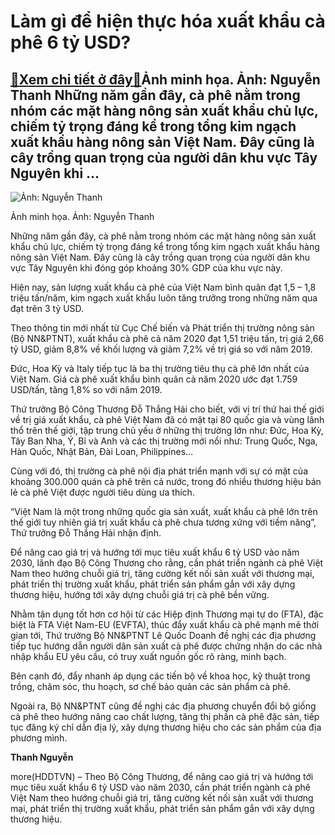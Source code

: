 Làm gì để hiện thực hóa xuất khẩu cà phê 6 tỷ USD?
==================================================

[:gift:Xem chi tiết ở đây:gift:](https://hddtvn.com/lam-gi-de-hien-thuc-hoa-xuat-khau-ca-phe-6-ty-usd/)Ảnh minh họa. Ảnh: Nguyễn Thanh Những năm gần đây, cà phê nằm trong nhóm các mặt hàng nông sản xuất khẩu chủ lực, chiếm tỷ trọng đáng kể trong tổng kim ngạch xuất khẩu hàng nông sản Việt Nam. Đây cũng là cây trồng quan trọng của người dân khu vực Tây Nguyên khi …
-----------------------------------------------------------------------------------------------------------------------------------------------------------------------------------------------------------------------------------------------------------------------





![Ảnh: Nguyễn Thanh](https://hddtvn.com/wp-content/uploads/2021/01/4827_IMG_20181121_100643.jpg "Ảnh: Nguyễn Thanh")


Ảnh minh họa. Ảnh: Nguyễn Thanh



Những năm gần đây, cà phê nằm trong nhóm các mặt hàng nông sản xuất khẩu chủ lực, chiếm tỷ trọng đáng kể trong tổng kim ngạch xuất khẩu hàng nông sản Việt Nam. Đây cũng là cây trồng quan trọng của người dân khu vực Tây Nguyên khi đóng góp khoảng 30% GDP của khu vực này.


Hiện nay, sản lượng xuất khẩu cà phê của Việt Nam bình quân đạt 1,5 – 1,8 triệu tấn/năm, kim ngạch xuất khẩu luôn tăng trưởng trong những năm qua đạt trên 3 tỷ USD.


Theo thông tin mới nhất từ Cục Chế biến và Phát triển thị trường nông sản (Bộ NN&PTNT), xuất khẩu cà phê cả năm 2020 đạt 1,51 triệu tấn, trị giá 2,66 tỷ USD, giảm 8,8% về khối lượng và giảm 7,2% về trị giá so với năm 2019.


Đức, Hoa Kỳ và Italy tiếp tục là ba thị trường tiêu thụ cà phê lớn nhất của Việt Nam. Giá cà phê xuất khẩu bình quân cả năm 2020 ước đạt 1.759 USD/tấn, tăng 1,8% so với năm 2019.


Thứ trưởng Bộ Công Thương Đỗ Thắng Hải cho biết, với vị trí thứ hai thế giới về trị giá xuất khẩu, cà phê Việt Nam đã có mặt tại 80 quốc gia và vùng lãnh thổ trên thế giới, tập trung chủ yếu ở những thị trường lớn như: Đức, Hoa Kỳ, Tây Ban Nha, Ý, Bỉ và Anh và các thị trường mới nổi như: Trung Quốc, Nga, Hàn Quốc, Nhật Bản, Đài Loan, Philippines…


Cùng với đó, thị trường cà phê nội địa phát triển mạnh với sự có mặt của khoảng 300.000 quán cà phê trên cả nước, trong đó nhiều thương hiệu bán lẻ cà phê Việt được người tiêu dùng ưa thích.


“Việt Nam là một trong những quốc gia sản xuất, xuất khẩu cà phê lớn trên thế giới tuy nhiên giá trị xuất khẩu cà phê chưa tương xứng với tiềm năng”, Thứ trưởng Đỗ Thắng Hải nhận định.


Để nâng cao giá trị và hướng tới mục tiêu xuất khẩu 6 tỷ USD vào năm 2030, lãnh đạo Bộ Công Thương cho rằng, cần phát triển ngành cà phê Việt Nam theo hướng chuỗi giá trị, tăng cường kết nối sản xuất với thương mại, phát triển thị trường xuất khẩu, phát triển sản phẩm gắn với xây dựng thương hiệu, hướng tới xây dựng chuỗi giá trị cà phê bền vững.


Nhằm tận dụng tốt hơn cơ hội từ các Hiệp định Thương mại tự do (FTA), đặc biệt là FTA Việt Nam-EU (EVFTA), thúc đẩy xuất khẩu cà phê mạnh mẽ thời gian tới, Thứ trưởng Bộ NN&PTNT Lê Quốc Doanh đề nghị các địa phương tiếp tục hướng dẫn người dân sản xuất cà phê được chứng nhận do các nhà nhập khẩu EU yêu cầu, có truy xuất nguồn gốc rõ ràng, minh bạch.


Bên cạnh đó, đẩy nhanh áp dụng các tiến bộ về khoa học, kỹ thuật trong trồng, chăm sóc, thu hoạch, sơ chế bảo quản các sản phẩm cà phê.


Ngoài ra, Bộ NN&PTNT cũng đề nghị các địa phương chuyển đổi bộ giống cà phê theo hướng nâng cao chất lượng, tăng thị phần cà phê đặc sản, tiếp tục đăng ký chỉ dẫn địa lý, xây dựng thương hiệu cho các sản phẩm của địa phương mình.




**Thanh Nguyễn**



more(HDDTVN) – Theo Bộ Công Thương, để nâng cao giá trị và hướng tới mục tiêu xuất khẩu 6 tỷ USD vào năm 2030, cần phát triển ngành cà phê Việt Nam theo hướng chuỗi giá trị, tăng cường kết nối sản xuất với thương mại, phát triển thị trường xuất khẩu, phát triển sản phẩm gắn với xây dựng thương hiệu.

